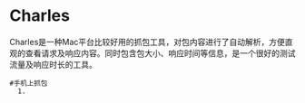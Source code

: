 # Charles

Charles是一种Mac平台比较好用的抓包工具，对包内容进行了自动解析，方便直观的查看请求及响应内容。同时包含包大小、响应时间等信息，是一个很好的测试流量及响应时长的工具。

    #手机上抓包
      1.
